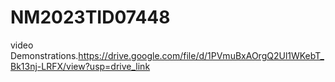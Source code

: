 # NM2023TID07448

video Demonstrations.https://drive.google.com/file/d/1PVmuBxAOrgQ2Ul1WKebT_Bk13nj-LRFX/view?usp=drive_link
